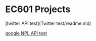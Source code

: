 # EC601 Projects

[twitter API test](Twitter test/readme.md)

[google NPL API test](Google_NLP_test/readme.md)
